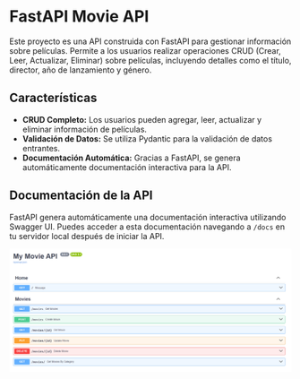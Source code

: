 # FastAPI Movie API

Este proyecto es una API construida con FastAPI para gestionar información sobre películas. Permite a los usuarios realizar operaciones CRUD (Crear, Leer, Actualizar, Eliminar) sobre películas, incluyendo detalles como el título, director, año de lanzamiento y género.

## Características

- **CRUD Completo:** Los usuarios pueden agregar, leer, actualizar y eliminar información de películas.
- **Validación de Datos:** Se utiliza Pydantic para la validación de datos entrantes.
- **Documentación Automática:** Gracias a FastAPI, se genera automáticamente documentación interactiva para la API.

## Documentación de la API

FastAPI genera automáticamente una documentación interactiva utilizando Swagger UI. Puedes acceder a esta documentación navegando a `/docs` en tu servidor local después de iniciar la API.

![Documentación de FastAPI](/img/fast-api-movie-overview.png)


